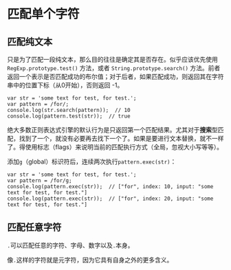 # 匹配单个字符

## 匹配纯文本

只是为了匹配一段纯文本，那么目的往往是确定其是否存在。似乎应该优先使用 `RegExp.prototype.test()` 方法，或者 `String.prototype.search()` 方法。前者返回一个表示是否匹配成功的布尔值；对于后者，如果匹配成功，则返回其在字符串中的位置下标（从0开始），否则返回 -1。

```
var str = 'some text for test, for test.';
var pattern = /for/;
console.log(str.search(pattern));  // 10
console.log(pattern.test(str));  // true
```

绝大多数正则表达式引擎的默认行为是只返回第一个匹配结果。尤其对于**搜索**型匹配，找到了一个，就没有必要再去找下一个了。如果是要进行文本替换，就不一样了。得使用标志（flags）来说明当前的匹配执行方式（全局，忽视大小写等等）。

添加`g`（global）标识符后，连续两次执行`pattern.exec(str)`：

```
var str = 'some text for test, for test.';
var pattern = /for/g;
console.log(pattern.exec(str));  // ["for", index: 10, input: "some text for test, for test."]
console.log(pattern.exec(str));  // ["for", index: 20, input: "some text for test, for test."]
```

## 匹配任意字符

`.`可以匹配任意的字符、字母、数字以及`.`本身。

像`.`这样的字符就是元字符，因为它具有自身之外的更多含义。
